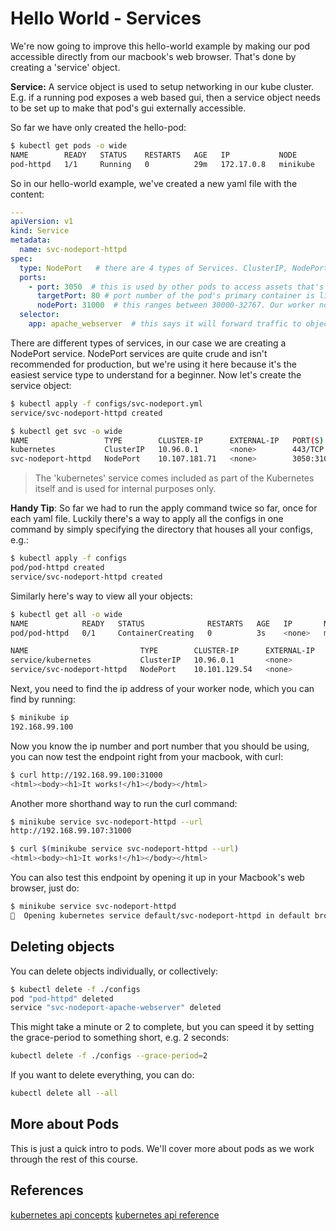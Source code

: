 # Hello World - Services

We're now going to improve this hello-world example by making our pod accessible directly from our macbook's web browser. That's done by creating a 'service' object.

**Service:** A service object is used to setup networking in our kube cluster. E.g. if a running pod exposes a web based gui, then a service object needs to be set up to make that pod's gui externally accessible.

So far we have only created the hello-pod:

```bash
$ kubectl get pods -o wide
NAME        READY   STATUS    RESTARTS   AGE   IP           NODE       NOMINATED NODE   READINESS GATES
pod-httpd   1/1     Running   0          29m   172.17.0.8   minikube   <none>           <none>
```


So in our hello-world example, we've created a new yaml file with the content:

```yaml
---
apiVersion: v1
kind: Service
metadata:
  name: svc-nodeport-httpd
spec:
  type: NodePort   # there are 4 types of Services. ClusterIP, NodePort, LoadBalancer, Ingress. https://kubernetes.io/docs/concepts/services-networking/service/#publishing-services-service-types. NodePort should only be used for dev environments.
  ports:
    - port: 3050  # this is used by other pods to access assets that's avialable in our demo conainer
      targetPort: 80 # port number of the pod's primary container is listening on. So needs to mirror containerPort setting as defined in the object config file.
      nodePort: 31000  # this ranges between 30000-32767. Our worker node VM will be listening on this port. It's actually the kube-proxy component on worker nodes that will start listening on this port. This is the port number we need to enter into our web browser. That's one of the drawbacks in using nodePort service type, i.e. have to explicitly specify ugly port numbers in the url
  selector:
    app: apache_webserver  # this says it will forward traffic to object that has metadata.label entry with key/value pair of 'app: apache_webserver' that's how this object and the pod object links together.
```

There are different types of services, in our case we are creating a NodePort service. NodePort services are quite crude and isn't recommended for production, but we're using it here because it's the easiest service type to understand for a beginner. Now let's create the service object:

```bash
$ kubectl apply -f configs/svc-nodeport.yml
service/svc-nodeport-httpd created

$ kubectl get svc -o wide
NAME                 TYPE        CLUSTER-IP      EXTERNAL-IP   PORT(S)          AGE    SELECTOR
kubernetes           ClusterIP   10.96.0.1       <none>        443/TCP          8d     <none>
svc-nodeport-httpd   NodePort    10.107.181.71   <none>        3050:31000/TCP   117s   app=apache_webserver
```

> The 'kubernetes' service comes included as part of the Kubernetes itself and is used for internal purposes only.

**Handy Tip**: So far we had to run the apply command twice so far, once for each yaml file. Luckily there's a way to apply all the configs in one command by simply specifying the directory that houses all your configs, e.g.:

```bash
$ kubectl apply -f configs
pod/pod-httpd created
service/svc-nodeport-httpd created
```

Similarly here's way to view all your objects:

```bash
$ kubectl get all -o wide
NAME            READY   STATUS              RESTARTS   AGE   IP       NODE       NOMINATED NODE   READINESS GATES
pod/pod-httpd   0/1     ContainerCreating   0          3s    <none>   minikube   <none>           <none>

NAME                         TYPE        CLUSTER-IP      EXTERNAL-IP   PORT(S)          AGE   SELECTOR
service/kubernetes           ClusterIP   10.96.0.1       <none>        443/TCP          8d    <none>
service/svc-nodeport-httpd   NodePort    10.101.129.54   <none>        3050:31000/TCP   3s    app=apache_webserver
```

Next, you need to find the ip address of your worker node, which you can find by running:

```bash
$ minikube ip
192.168.99.100
```

Now you know the ip number and port number that you should be using, you can now test the endpoint right from your macbook, with curl:

```bash
$ curl http://192.168.99.100:31000
<html><body><h1>It works!</h1></body></html>
```

Another more shorthand way to run the curl command:

```bash
$ minikube service svc-nodeport-httpd --url
http://192.168.99.107:31000

$ curl $(minikube service svc-nodeport-httpd --url)
<html><body><h1>It works!</h1></body></html>
```

You can also test this endpoint by opening it up in your Macbook's web browser, just do:

```bash
$ minikube service svc-nodeport-httpd
🎉  Opening kubernetes service default/svc-nodeport-httpd in default browser...
```

## Deleting objects

You can delete objects individually, or collectively:

```bash
$ kubectl delete -f ./configs
pod "pod-httpd" deleted
service "svc-nodeport-apache-webserver" deleted
```

This might take a minute or 2 to complete, but you can speed it by setting the grace-period to something short, e.g. 2 seconds:

```bash
kubectl delete -f ./configs --grace-period=2
```

If you want to delete everything, you can do:

```bash
kubectl delete all --all
```

## More about Pods

This is just a quick intro to pods. We'll cover more about pods as we work through the rest of this course.

## References

[kubernetes api concepts](https://kubernetes.io/docs/concepts/overview/kubernetes-api/)
[kubernetes api reference](https://kubernetes.io/docs/reference/generated/kubernetes-api/v1.13/)